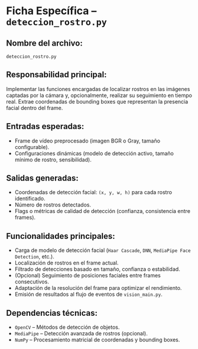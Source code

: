 # Ficha Específica – `deteccion_rostro.py`

## Nombre del archivo:
`deteccion_rostro.py`

## Responsabilidad principal:
Implementar las funciones encargadas de localizar rostros en las imágenes captadas por la cámara y, opcionalmente, realizar su seguimiento en tiempo real. Extrae coordenadas de bounding boxes que representan la presencia facial dentro del frame.

## Entradas esperadas:
- Frame de vídeo preprocesado (imagen BGR o Gray, tamaño configurable).
- Configuraciones dinámicas (modelo de detección activo, tamaño mínimo de rostro, sensibilidad).

## Salidas generadas:
- Coordenadas de detección facial: `(x, y, w, h)` para cada rostro identificado.
- Número de rostros detectados.
- Flags o métricas de calidad de detección (confianza, consistencia entre frames).

## Funcionalidades principales:
- Carga de modelo de detección facial (`Haar Cascade`, `DNN`, `MediaPipe Face Detection`, etc.).
- Localización de rostros en el frame actual.
- Filtrado de detecciones basado en tamaño, confianza o estabilidad.
- (Opcional) Seguimiento de posiciones faciales entre frames consecutivos.
- Adaptación de la resolución del frame para optimizar el rendimiento.
- Emisión de resultados al flujo de eventos de `vision_main.py`.

## Dependencias técnicas:
- `OpenCV` – Métodos de detección de objetos.
- `MediaPipe` – Detección avanzada de rostros (opcional).
- `NumPy` – Procesamiento matricial de coordenadas y bounding boxes.